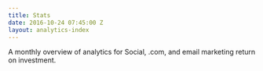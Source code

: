 ```yaml
---
title: Stats
date: 2016-10-24 07:45:00 Z
layout: analytics-index
---
```


A monthly overview of analytics for Social, .com, and email marketing return on investment.